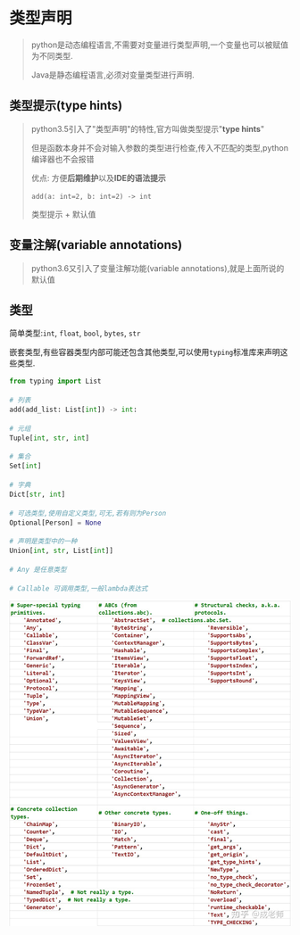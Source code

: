 # 类型声明

> python是动态编程语言,不需要对变量进行类型声明,一个变量也可以被赋值为不同类型.
>
> Java是静态编程语言,必须对变量类型进行声明.

## 类型提示(type hints)

> python3.5引入了"类型声明"的特性,官方叫做类型提示"**type hints**"
>
> 但是函数本身并不会对输入参数的类型进行检查,传入不匹配的类型,python编译器也不会报错
>
> 优点: 方便**后期维护**以及**IDE的语法提示**
>
> `add(a: int=2, b: int=2) -> int`
>
> 类型提示 + 默认值

## 变量注解(variable annotations)

> python3.6又引入了变量注解功能(variable annotations),就是上面所说的默认值

## 类型

简单类型:`int`, `float`, `bool`, `bytes`, `str`

嵌套类型,有些容器类型内部可能还包含其他类型,可以使用`typing`标准库来声明这些类型.

```python
from typing import List

# 列表
add(add_list: List[int]) -> int:

# 元组
Tuple[int, str, int]

# 集合
Set[int]

# 字典
Dict[str, int]

# 可选类型,使用自定义类型,可无,若有则为Person
Optional[Person] = None

# 声明是类型中的一种
Union[int, str, List[int]]

# Any 是任意类型

# Callable 可调用类型,一般lambda表达式
```

![img](https://raw.githubusercontent.com/tiaotiaopig/feng-images-store/main/images/v2-66a94b4d4ba1a2a6befc713c1f568030_r.jpg)